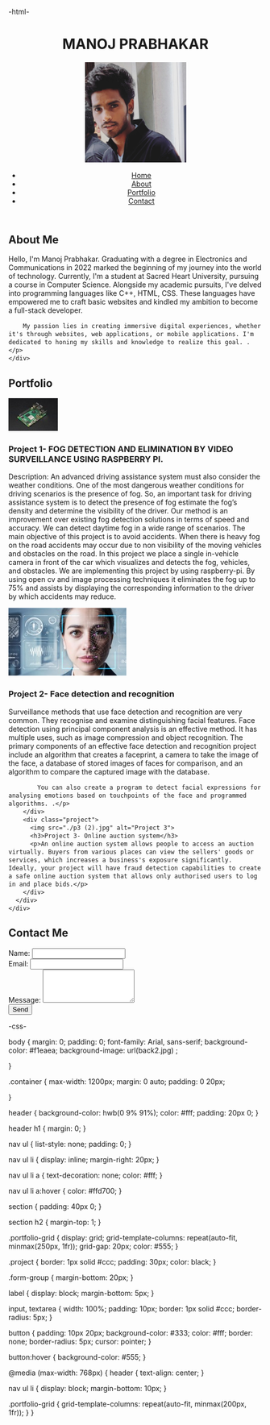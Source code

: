-html-

<!DOCTYPE html>
<html lang="en">
<head>
  <meta charset="UTF-8">
  <meta name="viewport" content="width=device-width, initial-scale=1.0">
  <title>My Portfolio</title>
  <link rel="stylesheet" href="style.css"> 
</head>
<body>
  <header>
    <div class="container">
      <h1>MANOJ PRABHAKAR</h1>
      <img src="dp.png" alt="my photo">
      <nav>
        <ul>
          <li><a href="#home">Home</a></li>
          <li><a href="#about">About</a></li>
          <li><a href="#portfolio">Portfolio</a></li>
          <li><a href="#contact">Contact</a></li>
        </ul>
      </nav>
    </div>
  </header>
  <section id="about">
    <div class="container">
      <h2>About Me</h2>
      <p>Hello, I'm Manoj Prabhakar. Graduating with a degree in Electronics and Communications in 2022 marked the beginning of my journey into the world of technology. Currently, I'm a student at Sacred Heart University, pursuing a course in Computer Science. Alongside my academic pursuits, I've delved into programming languages like C++, HTML, CSS. These languages have empowered me to craft basic websites and kindled my ambition to become a full-stack developer.

        My passion lies in creating immersive digital experiences, whether it's through websites, web applications, or mobile applications. I'm dedicated to honing my skills and knowledge to realize this goal. .</p>
    </div>
  </section>

  <section id="portfolio">
    <div class="container">
      <h2>Portfolio</h2>
      <div class="portfolio-grid">
        <div class="project">
          <img src="./p1r.jpg" alt="Project 1">
          <h3>Project 1- FOG DETECTION AND ELIMINATION BY VIDEO SURVEILLANCE 
            USING RASPBERRY PI.</h3>
          <p>Description:
            An advanced driving assistance system must also consider the weather 
            conditions. One of the most dangerous weather conditions for driving 
            scenarios is the presence of fog. So, an important task for driving 
            assistance system is to detect the presence of fog estimate the fog’s density 
            and determine the visibility of the driver. Our method is an improvement 
            over existing fog detection solutions in terms of speed and accuracy. We 
            can detect daytime fog in a wide range of scenarios. The main objective 
            of this project is to avoid accidents. When there is heavy fog on the road 
            accidents may occur due to non visibility of the moving vehicles and 
            obstacles on the road. In this project we place a single in-vehicle camera
            in front of the car which visualizes and detects the fog, vehicles, and 
            obstacles. We are implementing this project by using raspberry-pi. By 
            using open cv and image
            processing techniques it eliminates the fog up to 75% and assists by 
            displaying the corresponding information to the driver by which accidents 
            may reduce.</p>
        </div>
        <div class="project">
          <img src="./p2 (1).jpg" alt="Project 2">
          <h3>Project 2- Face detection and recognition</h3>
          <p>Surveillance methods that use face detection and recognition are very common. They recognise and examine distinguishing facial features. Face detection using principal component analysis is an effective method. It has multiple uses, such as image compression and object recognition. The primary components of an effective face detection and recognition project include an algorithm that creates a faceprint, a camera to take the image of the face, a database of stored images of faces for comparison, and an algorithm to compare the captured image with the database.

            You can also create a program to detect facial expressions for analysing emotions based on touchpoints of the face and programmed algorithms. .</p>
        </div>
        <div class="project">
          <img src="./p3 (2).jpg" alt="Project 3">
          <h3>Project 3- Online auction system</h3>
          <p>An online auction system allows people to access an auction virtually. Buyers from various places can view the sellers' goods or services, which increases a business's exposure significantly. Ideally, your project will have fraud detection capabilities to create a safe online auction system that allows only authorised users to log in and place bids.</p>
        </div>
      </div>
    </div>
  </section>

  <section id="contact">
    <div class="container">
      <h2>Contact Me</h2>
      <form action="#" method="post">
        <div class="form-group">
          <label for="name">Name:</label>
          <input type="text" id="name" name="name" required>
        </div>
        <div class="form-group">
          <label for="email">Email:</label>
          <input type="email" id="email" name="email" required>
        </div>
        <div class="form-group">
          <label for="message">Message:</label>
          <textarea id="message" name="message" rows="4" required></textarea>
        </div>
        <button type="submit">Send</button>
      </form>
    </div>
  </section>

</body>
</html>

-css-

body {
  margin: 0;
  padding: 0;
  font-family: Arial, sans-serif;
  background-color: #f1eaea; 
  background-image: url(back2.jpg) ;
  

}

.container {
  max-width: 1200px;
  margin: 0 auto;
  padding: 0 20px;
  
}


header {
  background-color: hwb(0 9% 91%);
  color: #fff;
  padding: 20px 0;
}

header h1 {
  margin: 0;
}

nav ul {
  list-style: none;
  padding: 0;
}

nav ul li {
  display: inline;
  margin-right: 20px;
}

nav ul li a {
  text-decoration: none;
  color: #fff;
}

nav ul li a:hover {
  color: #ffd700; 
}

section {
  padding: 40px 0;
}

section h2 {
  margin-top: 1;
}

.portfolio-grid {
  display: grid;
  grid-template-columns: repeat(auto-fit, minmax(250px, 1fr));
  grid-gap: 20px;
  color: #555;
}

.project {
  border: 1px solid #ccc;
  padding: 30px;
  color: black;
}

.form-group {
  margin-bottom: 20px;
}

label {
  display: block;
  margin-bottom: 5px;
}

input,
textarea {
  width: 100%;
  padding: 10px;
  border: 1px solid #ccc;
  border-radius: 5px;
}

button {
  padding: 10px 20px;
  background-color: #333;
  color: #fff;
  border: none;
  border-radius: 5px;
  cursor: pointer;
}

button:hover {
  background-color: #555;
}


@media (max-width: 768px) {
  header {
    text-align: center;
  }

  nav ul li {
    display: block;
    margin-bottom: 10px;
  }

  .portfolio-grid {
    grid-template-columns: repeat(auto-fit, minmax(200px, 1fr));
  }
}

